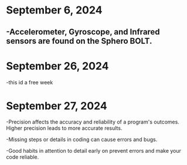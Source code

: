 # September 6, 2024
-Accelerometer, Gyroscope, and Infrared sensors are found on the Sphero BOLT.
-

# September 26, 2024
-this id a free week

# September 27, 2024
-Precision affects the accuracy and reliability of a program's outcomes. Higher precision leads to more accurate results.

-Missing steps or details in coding can cause errors and bugs.

-Good habits in attention to detail early on prevent errors and make your code reliable.
